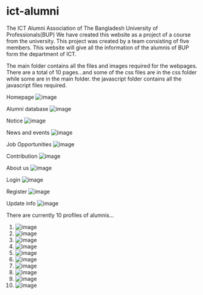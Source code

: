 # ict-alumni
The ICT Alumni Association of The Bangladesh University of Professionals(BUP)
We have created this website as a project of a course from the university. This project was created by a team consisting of five members.
This website will give all the information of the alumnis of BUP form the department of ICT.

The main folder contains all the files and images required for the webpages. There are a total of 10 pages...and some of the css files are in the css folder while some are in the main folder. the javascript folder contains all the javascript files required.

Homepage
![image](https://user-images.githubusercontent.com/90980017/192561982-80486eff-75d3-4c1d-96e2-0a026b7d5e8c.png)

Alumni database
![image](https://user-images.githubusercontent.com/90980017/192562115-98b69ff7-7493-4b84-822e-e828da5c8f2f.png)

Notice
![image](https://user-images.githubusercontent.com/90980017/192562185-2a83cddb-6552-43e7-ad78-c6c33abbb91f.png)

News and events
![image](https://user-images.githubusercontent.com/90980017/192562240-61220804-3bf4-45a7-b456-b5bf4e346242.png)

Job Opportunities
![image](https://user-images.githubusercontent.com/90980017/192562298-e8ab708e-4b13-4c6f-bcb0-c99e854da752.png)

Contribution
![image](https://user-images.githubusercontent.com/90980017/192562368-a295858c-a697-419a-b0cb-eb17a4b76228.png)

About us
![image](https://user-images.githubusercontent.com/90980017/192562430-a3b7a21e-5741-4c2f-9125-89e765fc3fea.png)

Login
![image](https://user-images.githubusercontent.com/90980017/192565454-34c811da-cc53-4e77-8dab-990c04665606.png)

Register
![image](https://user-images.githubusercontent.com/90980017/192565523-c761d4b8-5669-4ca9-a192-c8f467d79127.png)

Update info
![image](https://user-images.githubusercontent.com/90980017/192565569-15771f22-0131-438c-8d08-3d611fc51a13.png)





There are currently 10 profiles of alumnis...
1. ![image](https://user-images.githubusercontent.com/90980017/192562831-52e969ef-eedf-4fc8-9928-b1e47c7382f4.png)
2. ![image](https://user-images.githubusercontent.com/90980017/192562886-608589ca-fffe-4e11-9038-41470fc50104.png)
3. ![image](https://user-images.githubusercontent.com/90980017/192562926-6a4e4037-0e23-4321-b402-320963c86812.png)
4. ![image](https://user-images.githubusercontent.com/90980017/192562949-813fbab2-2c12-427e-9bf3-55f2a05ea676.png)
5. ![image](https://user-images.githubusercontent.com/90980017/192562973-47424d79-f043-483f-a2cc-95795242d2e9.png)
6. ![image](https://user-images.githubusercontent.com/90980017/192563025-c4b12d3b-77ab-4cb3-ba46-24d795e7bb21.png)
7. ![image](https://user-images.githubusercontent.com/90980017/192563054-7eb9b6b0-2542-4bff-9a99-a3fe9b888b22.png)
8. ![image](https://user-images.githubusercontent.com/90980017/192563098-a4b087fd-743c-4460-a278-f8975851c0b6.png)
9. ![image](https://user-images.githubusercontent.com/90980017/192563141-60a6a6ac-7d4f-4739-9ad2-84183537c48a.png)
10. ![image](https://user-images.githubusercontent.com/90980017/192563171-03cf62c3-ab56-4c10-8678-7bad48fb17a3.png)
